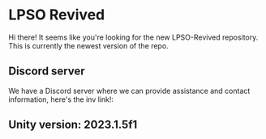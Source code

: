 # LPSO Revived
Hi there! It seems like you're looking for the new LPSO-Revived repository. 
This is currently the newest version of the repo.

## Discord server
We have a Discord server where we can provide assistance and contact information, here's the inv link!: 

## Unity version: 2023.1.5f1
